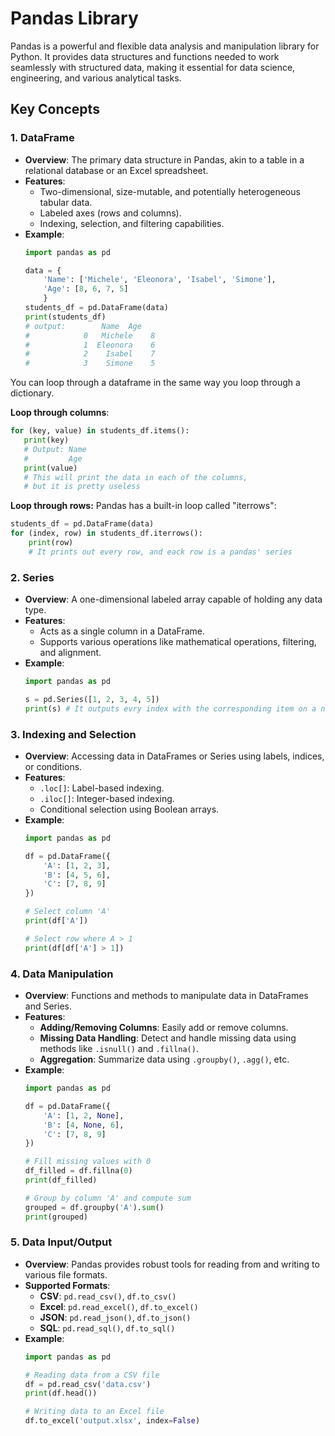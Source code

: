 # Pandas Library

Pandas is a powerful and flexible data analysis and manipulation library for Python. It provides data structures and functions needed to work seamlessly with structured data, making it essential for data science, engineering, and various analytical tasks.

## Key Concepts

### 1. **DataFrame**

- **Overview**: The primary data structure in Pandas, akin to a table in a relational database or an Excel spreadsheet.
- **Features**:
  - Two-dimensional, size-mutable, and potentially heterogeneous tabular data.
  - Labeled axes (rows and columns).
  - Indexing, selection, and filtering capabilities.
- **Example**:
  ```python
  import pandas as pd
  
  data = {
      'Name': ['Michele', 'Eleonora', 'Isabel', 'Simone'],
      'Age': [8, 6, 7, 5]
      }
  students_df = pd.DataFrame(data)
  print(students_df)
  # output:        Name  Age
  #            0   Michele    8
  #            1  Eleonora    6
  #            2    Isabel    7
  #            3    Simone    5
  ```

You can loop through a dataframe in the same way you loop through a dictionary.

**Loop through columns**:

  ```python
  for (key, value) in students_df.items():
     print(key)
     # Output: Name
     #         Age
     print(value)
     # This will print the data in each of the columns,
     # but it is pretty useless
  ```

**Loop through rows:**
Pandas has a built-in loop called "iterrows":

  ```python
  students_df = pd.DataFrame(data)
  for (index, row) in students_df.iterrows():
      print(row)
      # It prints out every row, and eack row is a pandas' series
  ```

### 2. **Series**

- **Overview**: A one-dimensional labeled array capable of holding any data type.
- **Features**:
  - Acts as a single column in a DataFrame.
  - Supports various operations like mathematical operations, filtering, and alignment.
- **Example**:
  ```python
  import pandas as pd

  s = pd.Series([1, 2, 3, 4, 5])
  print(s) # It outputs evry index with the corresponding item on a new line
  ```

### 3. **Indexing and Selection**

- **Overview**: Accessing data in DataFrames or Series using labels, indices, or conditions.
- **Features**:
  - `.loc[]`: Label-based indexing.
  - `.iloc[]`: Integer-based indexing.
  - Conditional selection using Boolean arrays.
- **Example**:
  ```python
  import pandas as pd

  df = pd.DataFrame({
      'A': [1, 2, 3],
      'B': [4, 5, 6],
      'C': [7, 8, 9]
  })

  # Select column 'A'
  print(df['A'])

  # Select row where A > 1
  print(df[df['A'] > 1])
  ```

### 4. **Data Manipulation**

- **Overview**: Functions and methods to manipulate data in DataFrames and Series.
- **Features**:
  - **Adding/Removing Columns**: Easily add or remove columns.
  - **Missing Data Handling**: Detect and handle missing data using methods like `.isnull()` and `.fillna()`.
  - **Aggregation**: Summarize data using `.groupby()`, `.agg()`, etc.
- **Example**:
  ```python
  import pandas as pd

  df = pd.DataFrame({
      'A': [1, 2, None],
      'B': [4, None, 6],
      'C': [7, 8, 9]
  })

  # Fill missing values with 0
  df_filled = df.fillna(0)
  print(df_filled)

  # Group by column 'A' and compute sum
  grouped = df.groupby('A').sum()
  print(grouped)
  ```

### 5. **Data Input/Output**

- **Overview**: Pandas provides robust tools for reading from and writing to various file formats.
- **Supported Formats**:
  - **CSV**: `pd.read_csv()`, `df.to_csv()`
  - **Excel**: `pd.read_excel()`, `df.to_excel()`
  - **JSON**: `pd.read_json()`, `df.to_json()`
  - **SQL**: `pd.read_sql()`, `df.to_sql()`
- **Example**:
  ```python
  import pandas as pd

  # Reading data from a CSV file
  df = pd.read_csv('data.csv')
  print(df.head())

  # Writing data to an Excel file
  df.to_excel('output.xlsx', index=False)
  ```
